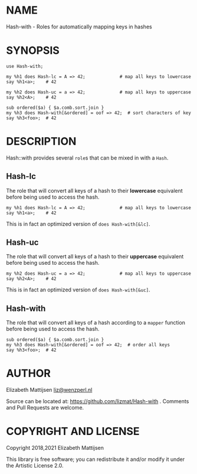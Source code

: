NAME
====

Hash-with - Roles for automatically mapping keys in hashes

SYNOPSIS
========

    use Hash-with;

    my %h1 does Hash-lc = A => 42;             # map all keys to lowercase
    say %h1<a>;    # 42

    my %h2 does Hash-uc = a => 42;             # map all keys to uppercase
    say %h2<A>;    # 42

    sub ordered($a) { $a.comb.sort.join }
    my %h3 does Hash-with[&ordered] = oof => 42;  # sort characters of key
    say %h3<foo>;  # 42

DESCRIPTION
===========

Hash::with provides several `role`s that can be mixed in with a `Hash`.

Hash-lc
-------

The role that will convert all keys of a hash to their **lowercase** equivalent before being used to access the hash.

    my %h1 does Hash-lc = A => 42;             # map all keys to lowercase
    say %h1<a>;    # 42

This is in fact an optimized version of `does Hash-with[&lc]`.

Hash-uc
-------

The role that will convert all keys of a hash to their **uppercase** equivalent before being used to access the hash.

    my %h2 does Hash-uc = a => 42;             # map all keys to uppercase
    say %h2<A>;    # 42

This is in fact an optimized version of `does Hash-with[&uc]`.

Hash-with
---------

The role that will convert all keys of a hash according to a `mapper` function before being used to access the hash.

    sub ordered($a) { $a.comb.sort.join }
    my %h3 does Hash-with[&ordered] = oof => 42;  # order all keys
    say %h3<foo>;  # 42

AUTHOR
======

Elizabeth Mattijsen <liz@wenzperl.nl>

Source can be located at: https://github.com/lizmat/Hash-with . Comments and Pull Requests are welcome.

COPYRIGHT AND LICENSE
=====================

Copyright 2018,2021 Elizabeth Mattijsen

This library is free software; you can redistribute it and/or modify it under the Artistic License 2.0.

